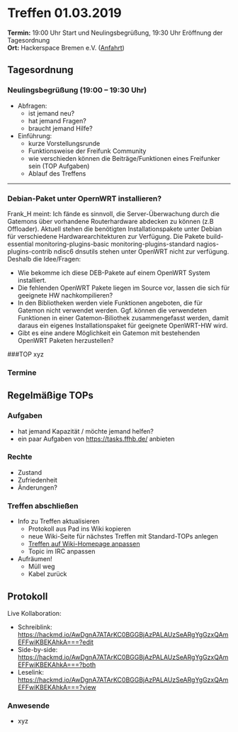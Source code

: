 # Treffen 01.03.2019

**Termin:** 19:00 Uhr Start und Neulingsbegrüßung, 19:30 Uhr Eröffnung der Tagesordnung  
**Ort:** Hackerspace Bremen e.V. ([Anfahrt](https://www.hackerspace-bremen.de/anfahrt/))

## Tagesordnung
### Neulingsbegrüßung (19:00 – 19:30 Uhr)
- Abfragen:
    - ist jemand neu?
    - hat jemand Fragen?
    - braucht jemand Hilfe?
- Einführung:
    - kurze Vorstellungsrunde
    - Funktionsweise der Freifunk Community
    - wie verschieden können die Beiträge/Funktionen eines Freifunker sein (TOP Aufgaben)
    - Ablauf des Treffens


---

### Debian-Paket unter OpernWRT installieren?
Frank_H meint: Ich fände es sinnvoll, die Server-Überwachung durch die Gatemons über vorhandene Routerhardware abdecken zu können (z.B Offloader). Aktuell stehen die benötigten Installationspakete unter Debian für verschiedene Hardwarearchitekturen zur Verfügung. Die Pakete build-essential monitoring-plugins-basic monitoring-plugins-standard nagios-plugins-contrib ndisc6 dnsutils stehen unter OpenWRT nicht zur verfügung. Deshalb die Idee/Fragen: 
- Wie bekomme ich diese DEB-Pakete auf einem OpenWRT System installiert. 
- Die fehlenden OpenWRT Pakete liegen im Source vor, lassen die sich für geeignete HW nachkompilieren? 
- In den Bibliotheken werden viele Funktionen angeboten, die für Gatemon nicht verwendet werden. Ggf. können die verwendeten Funktionen in einer Gatemon-Biliothek zusammengefasst werden, damit daraus ein eigenes Installationspaket für geeignete OpenWRT-HW wird. 
- Gibt es eine andere Möglichkeit ein Gatemon mit bestehenden OpenWRT Paketen herzustellen?

###TOP
xyz

### Termine

## Regelmäßige TOPs

### Aufgaben
- hat jemand Kapazität / möchte jemand helfen?
- ein paar Aufgaben von https://tasks.ffhb.de/ anbieten

### Rechte
- Zustand
- Zufriedenheit
- Änderungen?

### Treffen abschließen
- Info zu Treffen aktualisieren
  - Protokoll aus Pad ins Wiki kopieren
  - neue Wiki-Seite für nächstes Treffen mit Standard-TOPs anlegen
  - [Treffen auf Wiki-Homepage anpassen](https://wiki.bremen.freifunk.net/Home)
  - Topic im IRC anpassen
- Aufräumen!
  - Müll weg
  - Kabel zurück

## Protokoll
Live Kollaboration:

* Schreiblink: https://hackmd.io/AwDgnA7ATArKC0BGGBjAzPALAUzSeARgYgGzxQAmEFFwiKBEKAhkA===?edit
* Side-by-side: https://hackmd.io/AwDgnA7ATArKC0BGGBjAzPALAUzSeARgYgGzxQAmEFFwiKBEKAhkA===?both
* Leselink: https://hackmd.io/AwDgnA7ATArKC0BGGBjAzPALAUzSeARgYgGzxQAmEFFwiKBEKAhkA===?view

### Anwesende
* xyz
